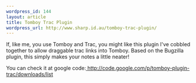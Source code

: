 ```yaml
--- 
wordpress_id: 144
layout: article
title: Tomboy Trac Plugin
wordpress_url: http://www.sharp.id.au/tomboy-trac-plugin/
---
```

If, like me, you use Tomboy and Trac, you might like this plugin I've cobbled together to allow draggable trac links into Tomboy. Based on the Bugzilla plugin, this simply makes your notes a little neater!

You can check it at google code:<a href=" http://code.google.com/p/tomboy-plugin-trac/downloads/list"> http://code.google.com/p/tomboy-plugin-trac/downloads/list</a>
